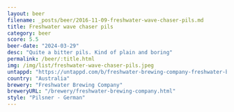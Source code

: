 ```yaml
---
layout: beer
filename: _posts/beer/2016-11-09-freshwater-wave-chaser-pils.md
title: Freshwater wave chaser pils
category: beer
score: 5.5
beer-date: "2024-03-29"
desc: "Quite a bitter pils. Kind of plain and boring"
permalink: /beer/:title.html
img: /img/list/freshwater-wave-chaser-pils.jpeg
untappd: "https://untappd.com/b/freshwater-brewing-company-freshwater-brewing-company-wave-chaser-pils/5616076"
country: "Australia"
brewery: "Freshwater Brewing Company"
breweryURL: "/brewery/freshwater-brewing-company.html"
style: "Pilsner - German"
---
```

